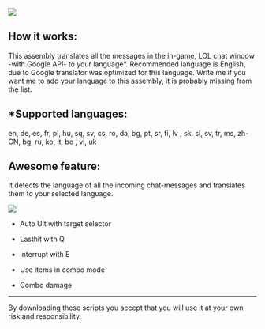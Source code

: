 <img src="http://www.niratisnordkyn.com/DontDeleteThis/Ctranslator.jpg"></img>

## How it works:

This assembly translates all the messages in the in-game, LOL chat window -with Google API- to your language*.
Recommended language is English, due to Google translator was optimized for this language.
Write me if you want me to add your language to this assembly, it is probably missing from the list.
## *Supported languages:
en, de, es, fr, pl, hu, sq, sv, cs, ro, da, bg, pt, sr, fi,  lv , sk, sl, sv, tr, ms, zh-CN, bg, 
ru, ko, it,  be , vi, uk 

## Awesome feature:
It detects the language of all the incoming chat-messages and translates them to your selected language.



<img src="http://www.niratisnordkyn.com/DontDeleteThis/Shen.png"></img>
- Auto Ult with target selector

- Lasthit with Q

- Interrupt with E

- Use items in combo mode

- Combo damage

<hr>

By downloading these scripts you accept that you will use it at your own risk and responsibility.
